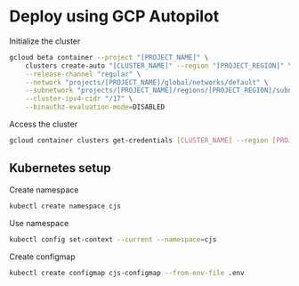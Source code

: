 # Deploy using GCP Autopilot

Initialize the cluster

```sh
gcloud beta container --project "[PROJECT_NAME]" \
    clusters create-auto "[CLUSTER_NAME]" --region "[PROJECT_REGION]" \
    --release-channel "regular" \
    --network "projects/[PROJECT_NAME]/global/networks/default" \
    --subnetwork "projects/[PROJECT_NAME]/regions/[PROJECT_REGION]/subnetworks/default" \
    --cluster-ipv4-cidr "/17" \
    --binauthz-evaluation-mode=DISABLED
```

Access the cluster

```sh
gcloud container clusters get-credentials [CLUSTER_NAME] --region [PROJECT_REGION]--project [PROJECT_NAME]
```

## Kubernetes setup

Create namespace
```sh
kubectl create namespace cjs
```

Use namespace
```sh
kubectl config set-context --current --namespace=cjs
```

Create configmap
```sh
kubectl create configmap cjs-configmap --from-env-file .env
```
